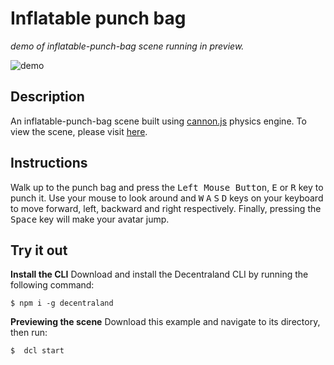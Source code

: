 # Inflatable punch bag
_demo of inflatable-punch-bag scene running in preview._

![demo](https://github.com/decentraland-scenes/inflatable-punch-bag/blob/main/screenshots/inflatable-punch-bag.gif)

## Description
An inflatable-punch-bag scene built using [cannon.js](https://github.com/schteppe/cannon.js) physics engine. To view the scene, please visit [here](https://inflatable-punch-bag.vercel.app/).

## Instructions
Walk up to the punch bag and press the <kbd>Left Mouse Button</kbd>, <kbd>E</kbd> or <kbd>R</kbd> key to punch it. Use your mouse to look around and <kbd>W</kbd> <kbd>A</kbd> <kbd>S</kbd> <kbd>D</kbd> keys on your keyboard to move forward, left, backward and right respectively. Finally, pressing the <kbd>Space</kbd> key will make your avatar jump.

## Try it out

**Install the CLI**
Download and install the Decentraland CLI by running the following command:

```
$ npm i -g decentraland
```

**Previewing the scene**
Download this example and navigate to its directory, then run:

```
$  dcl start
```